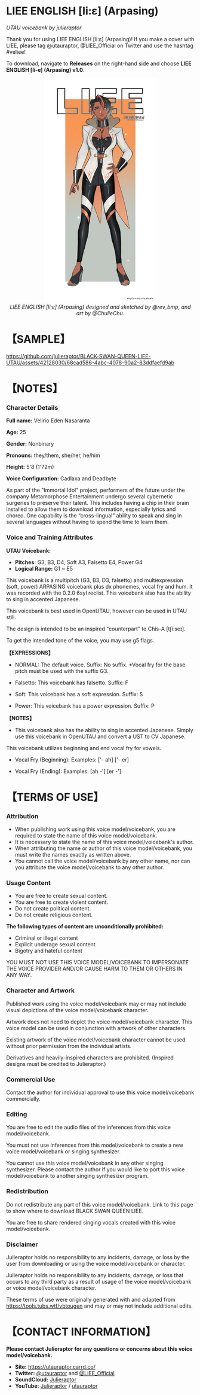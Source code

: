 # LIEE ENGLISH [li:ɛ] (Arpasing) 
<i> UTAU voicebank by julieraptor</i>

Thank you for using LIEE ENGLISH [li:ɛ] (Arpasing)! If you make a cover with LIEE, please tag @utauraptor, @LIEE_Official on Twitter and use the hashtag \#veliee!<br>

To download, navigate to **Releases** on the right-hand side and choose **LIEE ENGLISH [li-e] (Arpasing) v1.0**.</br>

<p align="center">
<img src ="https://github.com/julieraptor/LIEE-ENGLISH-ARPASING/blob/main/Art/Arpasing_card.png" height="600" />
<br>
<i>LIEE ENGLISH [li:ɛ] (Arpasing) designed and sketched by @rev_bmp, and art by @ChulieChu.</i>
</p>

# 【SAMPLE】 

https://github.com/julieraptor/BLACK-SWAN-QUEEN-LIEE-UTAU/assets/42128030/68cad586-4abc-4078-90a2-83ddfaefd9ab


# 【NOTES】 
### Character Details
**Full name:** Velirio Eden Nasaranta

**Age:** 25

**Gender:** Nonbinary

**Pronouns:** they/them, she/her, he/him

**Height:** 5'8 (1'72m)

**Voice Configuration:** Cadlaxa and Deadbyte

As part of the "Immortal Idol" project, performers of the future under the company Metamorphose Entertainment undergo several cybernetic surgeries to preserve their talent. 
This includes having a chip in their brain installed to allow them to download information, especially lyrics and choreo. 
One capability is the “cross-lingual” ability to speak and sing in several languages without having to spend the time to learn them. 

### Voice and Training Attributes

**UTAU Voicebank:**
- **Pitches:** G3, B3, D4, Soft A3, Falsetto E4, Power G4
- **Logical Range:** G1 ~ E5

This voicebank is a multipitch (G3, B3, D3, falsetto) and multiexpression (soft, power) ARPASING voicebank plus dx phonemes, vocal fry and hum. It was recorded with the 0.2.0 6syl reclist. This voicebank also has the ability to sing in accented Japanese. 

This voicebank is best used in OpenUTAU, however can be used in UTAU still.

The design is intended to be an inspired "counterpart" to Chis-A [tʃíːseɪ].

To get the intended tone of the voice, you may use g5 flags.

**【EXPRESSIONS】**<p>
- NORMAL: The default voice. 
Suffix: No suffix. 
*Vocal fry for the base pitch must be used with the suffix G3.

- Falsetto: This voicebank has falsetto.
Suffix: F

- Soft: This voicebank has a soft expression.
Suffix: S

- Power: This voicebank has a power expression.
Suffix: P

**【NOTES】**

- This voicebank also has the ability to sing in accented Japanese. 
Simply use this voicebank in OpenUTAU and convert a UST to CV Japanese.

This voicebank utilizes beginning and end vocal fry for vowels. 

- Vocal Fry (Beginning): 
Examples: ['- ah] ['- er]

- Vocal Fry (Ending): 
Examples: [ah -'] [er -']

# 【TERMS OF USE】

### Attribution
- When publishing work using this voice model/voicebank, you are required to state the name of this voice model/voicebank.
- It is necessary to state the name of this voice model/voicebank's author.
- When attributing the name or author of this voice model/voicebank, you must write the names exactly as written above. 
- You cannot call the voice model/voicebank by any other name, nor can you attribute the voice model/voicebank to any other author.

### Usage Content

- You are free to create sexual content.
- You are free to create violent content.
- Do not create political content.
- Do not create religious content.


**The following types of content are unconditionally prohibited:**
 - Criminal or illegal content 
 - Explicit underage sexual content 
 - Bigotry and hateful content
 
 YOU MUST NOT USE THIS VOICE MODEL/VOICEBANK TO IMPERSONATE THE VOICE PROVIDER AND/OR CAUSE HARM TO THEM OR OTHERS IN ANY WAY.

### Character and Artwork

Published work using the voice model/voicebank may or may not include visual depictions of the voice model/voicebank character.

Artwork does not need to depict the voice model/voicebank character. This voice model can be used in conjunction with artwork of other characters.

Existing artwork of the voice model/voicebank character cannot be used without prior permission from the individual artists.

Derivatives and heavily-inspired characters are prohibited. (Inspired designs must be credited to Julieraptor.)

### Commercial Use
Contact the author for individual approval to use this voice model/voicebank commercially.

### Editing
You are free to edit the audio files of the inferences from this voice model/voicebank.

You must not use inferences from this model/voicebank to create a new voice model/voicebank or singing synthesizer.

You cannot use this voice model/voicebank in any other singing synthesizer. Please contact the author if you would like to port this voice model/voicebank to another singing synthesizer program.

### Redistribution

Do not redistribute any part of this voice model/voicebank. Link to this page to show where to download BLACK SWAN QUEEN LIEE.

You are free to share rendered singing vocals created with this voice model/voicebank.

### Disclaimer
Julieraptor holds no responsibility to any incidents, damage, or loss by the user from downloading or using the voice model/voicebank or character.

Julieraptor holds no responsibility to any incidents, damage, or loss that occurs to any third party as a result of usage of the voice model/voicebank or voice model/voicebank character.

These terms of use were originally generated with and adapted from https://tools.tubs.wtf/vbtougen and may or may not include additional edits.

# 【CONTACT INFORMATION】
**Please contact Julieraptor for any questions or concerns about this voice model/voicebank.**
 - **Site:** https://utauraptor.carrd.co/
- **Twitter:** [@utauraptor](https://twitter.com/utauraptor) and [@LIEE_Official](https://twitter.com/liee_official)
- **SoundCloud:** [Julieraptor](https://soundcloud.com/julieraptor)
- **YouTube:** [Julieraptor](https://www.youtube.com/channel/UCWydCTZjtDzWUgPVE_2Ff_A) / [utauraptor](https://www.youtube.com/channel/UCaJ0Q7aEmNdZAME8zvxQICg)
